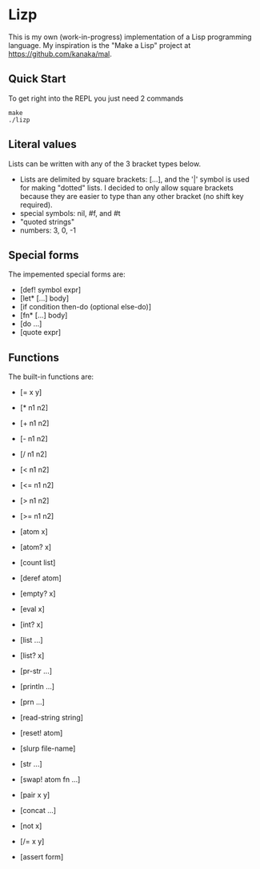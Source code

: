 # Lizp

This is my own (work-in-progress) implementation of a Lisp programming language. My inspiration is the "Make a Lisp" project at https://github.com/kanaka/mal.

## Quick Start

To get right into the REPL you just need 2 commands

```shell
make
./lizp
```

## Literal values

Lists can be written with any of the 3 bracket types below.

* Lists are delimited by square brackets: [...], and the '|' symbol is used for making "dotted" lists. I decided to only allow square brackets because they are easier to type than any other bracket (no shift key required).
* special symbols: nil, #f, and #t
* "quoted strings"
* numbers: 3, 0, -1

## Special forms

The impemented special forms are:

* [def! symbol expr]
* [let\* [...] body]
* [if condition then-do (optional else-do)]
* [fn\* [...] body]
* [do ...]
* [quote expr]

## Functions

The built-in functions are:
* [= x y]
* [\* n1 n2]
* [+ n1 n2]
* [- n1 n2]
* [/ n1 n2]
* [< n1 n2]
* [<= n1 n2]
* [> n1 n2]
* [>= n1 n2]
* [atom x]
* [atom? x]
* [count list]
* [deref atom]
* [empty? x]
* [eval x]
* [int? x]
* [list ...]
* [list? x]
* [pr-str ...]
* [println ...]
* [prn ...]
* [read-string string]
* [reset! atom]
* [slurp file-name]
* [str ...]
* [swap! atom fn ...]
* [pair x y]
* [concat ...]

* [not x]
* [/= x y]
* [assert form]

